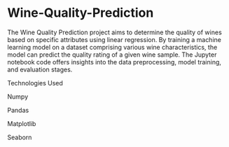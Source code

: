 # Wine-Quality-Prediction
The Wine Quality Prediction project aims to determine the quality of wines based on specific attributes using linear regression. By training a machine learning model on a dataset comprising various wine characteristics, the model can predict the quality rating of a given wine sample. 
The Jupyter notebook code offers insights into the data preprocessing, model training, and evaluation stages.

Technologies Used

Numpy

Pandas

Matplotlib

Seaborn
